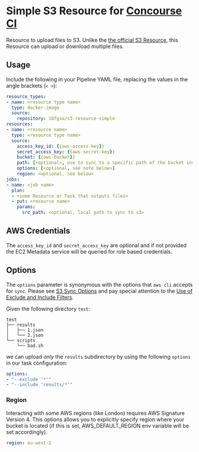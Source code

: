 # Simple S3 Resource for [Concourse CI](http://concourse.ci)

Resource to upload files to S3. Unlike the [the official S3 Resource](https://github.com/concourse/s3-resource), this Resource can upload or download multiple files.

## Usage

Include the following in your Pipeline YAML file, replacing the values in the angle brackets (`< >`):

```yaml
resource_types:
- name: <resource type name>
  type: docker-image
  source:
    repository: 18fgsa/s3-resource-simple
resources:
- name: <resource name>
  type: <resource type name>
  source:
    access_key_id: {{aws-access-key}}
    secret_access_key: {{aws-secret-key}}
    bucket: {{aws-bucket}}
    path: [<optional>, use to sync to a specific path of the bucket instead of root of bucket]
    options: [<optional, see note below>]
    region: <optional, see below>
jobs:
- name: <job name>
  plan:
  - <some Resource or Task that outputs files>
  - put: <resource name>
    params:
      src_path: <optional, local path to sync to s3>
```

## AWS Credentials

The `access_key_id` and `secret_access_key` are optional and if not provided the EC2 Metadata service will be queried for role based credentials.

## Options

The `options` parameter is synonymous with the options that `aws cli` accepts for `sync`. Please see [S3 Sync Options](http://docs.aws.amazon.com/cli/latest/reference/s3/sync.html#options) and pay special attention to the [Use of Exclude and Include Filters](http://docs.aws.amazon.com/cli/latest/reference/s3/index.html#use-of-exclude-and-include-filters).

Given the following directory `test`:

```
test
├── results
│   ├── 1.json
│   └── 2.json
└── scripts
    └── bad.sh
```

we can upload _only_ the `results` subdirectory by using the following `options` in our task configuration:

```yaml
options:
- "--exclude '*'"
- "--include 'results/*'"
```

### Region
Interacting with some AWS regions (like London) requires AWS Signature Version
4. This options allows you to explicitly specify region where your bucket is
located (if this is set, AWS_DEFAULT_REGION env variable will be set accordingly).

```yaml
region: eu-west-2
```
